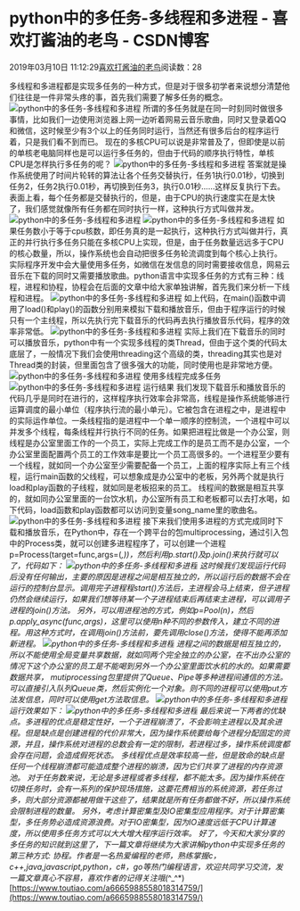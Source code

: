 
# python中的多任务-多线程和多进程 - 喜欢打酱油的老鸟 - CSDN博客


2019年03月10日 11:12:29[喜欢打酱油的老鸟](https://me.csdn.net/weixin_42137700)阅读数：28


多线程和多进程都是实现多任务的一种方式，但是对于很多初学者来说想分清楚他们往往是一件非常头疼的事，首先我们需要了解多任务的概念。
![python中的多任务-多线程和多进程](http://p9.pstatp.com/large/pgc-image/4eaf7a867f22408fbbec570df75af1cc)
所谓的多任务就是在同一时刻同时做很多事情，比如我们一边使用浏览器上网一边听着网易云音乐歌曲，同时又登录着QQ和微信，这时候至少有3个以上的任务同时运行，当然还有很多后台的程序运行着，只是我们看不到而已。
现在的多核CPU可以说是非常普及了，但即使是以前的单核老电脑同样也是可以运行多任务的，但由于代码的顺序执行特性，单核CPU是怎样执行多任务的呢？
![python中的多任务-多线程和多进程](http://p1.pstatp.com/large/pgc-image/7f451a8a49d3424987c6ae4ce4298253)
答案就是操作系统使用了时间片轮转的算法让各个任务交替执行，任务1执行0.01秒，切换到任务2，任务2执行0.01秒，再切换到任务3，执行0.01秒……这样反复执行下去。表面上看，每个任务都是交替执行的，但是，由于CPU的执行速度实在是太快了，我们感觉就像所有任务都在同时执行一样，这种执行方式叫做并发。
![python中的多任务-多线程和多进程](http://p1.pstatp.com/large/pgc-image/49eee899175a470985b78057a7e9db3d)
![python中的多任务-多线程和多进程](http://p3.pstatp.com/large/pgc-image/0f80e1246b16457cb86a81bfbd589f44)
如果任务数小于等于cpu核数，即任务真的是一起执行，这种执行方式叫做并行，真正的并行执行多任务只能在多核CPU上实现，但是，由于任务数量远远多于CPU的核心数量，所以，操作系统也会自动把很多任务轮流调度到每个核心上执行。
实际程序开发中会大量使用多任务，如微信在发信息的同时需要接收信息，网易云音乐在下载的同时又需要播放歌曲。python语言中实现多任务的方式有三种：线程，进程和协程，协程会在后面的文章中给大家单独讲解，首先我们来分析一下线程和进程。
![python中的多任务-多线程和多进程](http://p1.pstatp.com/large/pgc-image/d6b8443281bb4af9af5a5badc4138342)
如上代码，在main()函数中调用了load()和play()的函数分别用来模拟下载和播放音乐，但由于程序运行的时候只有一个主线程，所以先执行完下载音乐的代码再去执行播放音乐代码，程序的效率非常低。
![python中的多任务-多线程和多进程](http://p1.pstatp.com/large/pgc-image/046a6a0a6eea4d76b066187dbc4f4ab6)
实际上我们在下载音乐的同时可以播放音乐，python中有一个实现多线程的类Thread，但由于这个类的代码太底层了，一般情况下我们会使用threading这个高级的类，threading其实也是对Thread类的封装，但里面包含了很多强大的功能，同时使用也是非常地方便。
![python中的多任务-多线程和多进程](http://p1.pstatp.com/large/pgc-image/59fb4ac0327d40f0b0d2e435616145e2)
使用多线程完成多任务
![python中的多任务-多线程和多进程](http://p3.pstatp.com/large/pgc-image/83dc8dd3fc4241ff85d8237118986dcf)
运行结果
我们发现下载音乐和播放音乐的代码几乎是同时在进行的，这样程序执行效率会非常高，线程是操作系统能够进行运算调度的最小单位（程序执行流的最小单元）。它被包含在进程之中，是进程中的实际运作单位。一条线程指的是进程中一个单一顺序的控制流，一个进程中可以并发多个线程，每条线程并行执行不同的任务。如果把进程比做是一个办公室，则线程是办公室里面工作的一个员工，实际上完成工作的是员工而不是办公室，一个办公室里面配置两个员工的工作效率是要比一个员工高很多的。一个进程至少要有一个线程，就如同一个办公室至少需要配备一个员工，上面的程序实际上有三个线程，运行main函数的父线程，可以想象成是办公室中的老板，另外两个就是执行load和play函数的子线程，就如同是老板招来的员工。
线程间的数据是相互共享的，就如同办公室里面的一台饮水机，办公室所有员工和老板都可以去打水喝，如下代码，load函数和play函数都可以访问到变量song_name里的歌曲名。
![python中的多任务-多线程和多进程](http://p3.pstatp.com/large/pgc-image/fc1c0d746d6e4976961f32df1d5fd10a)
接下来我们使用多进程的方式完成同时下载和播放音乐，在Python中，存在一个跨平台的包multiprocessing，通过引入包中的Process类，就可以创建多进程程序了，可以创建一个进程p=Process(target=func,args=(*,))，然后利用p.start()及p.join()来执行就可以了，代码如下：
![python中的多任务-多线程和多进程](http://p3.pstatp.com/large/pgc-image/f8b51961a8f9492bbf8bcf39c1c7165d)
这时候我们发现运行代码后没有任何输出，主要的原因是进程之间是相互独立的，所以运行后的数据不会在运行的控制台显示。调用完子进程程start()方法后，主进程会马上结束，但子进程仍然会继续运行，如果我们想等待某一个子进程结束后再结束主进程，可以调用子进程的join()方法。
另外，可以用进程池的方式，例如p=Pool(n)，然后p.apply_async(func,args)，这里可以使用n种不同的参数传入，建立不同的进程。用这种方式时，在调用join()方法前，要先调用close()方法，使得不能再添加新进程。
![python中的多任务-多线程和多进程](http://p1.pstatp.com/large/pgc-image/81638030b7364707b803e459e01baaec)
进程之间的数据是相互独立的，所以不能使用全局变量共享数据，就如同两个完全独立的办公室，在不出办公室的情况下这个办公室的员工是不能喝到另外一个办公室里面饮水机的水的。如果需要数据共享， mutiprocessing包里提供了Queue、Pipe等多种进程间通信的方法。可以直接引入队列Queue类，然后实例化一个对象。则不同的进程可以使用put方法发信息，同时可以使用get方法取信息。
![python中的多任务-多线程和多进程](http://p1.pstatp.com/large/pgc-image/8846ec04e1a3412098cdf22eebba9396)
运行效果如下：
![python中的多任务-多线程和多进程](http://p9.pstatp.com/large/pgc-image/e6986847e6294232ae338ba823ef9d87)
最后来说一下两者的优缺点。多进程的优点是稳定性好，一个子进程崩溃了，不会影响主进程以及其余进程。但是缺点是创建进程的代价非常大，因为操作系统要给每个进程分配固定的资源，并且，操作系统对进程的总数会有一定的限制，若进程过多，操作系统调度都会存在问题，会造成假死状态。
多线程优点是效率较高一些，但是致命的缺点是任何一个线程崩溃都可能造成整个进程的崩溃，因为它们共享了进程的内存资源池。 对于任务数来说，无论是多进程或者多线程，都不能太多。因为操作系统在切换任务时，会有一系列的保护现场措施，这要花费相当的系统资源，若任务过多，则大部分资源都被用做干这些了，结果就是所有任务都做不好，所以操作系统会限制进程的数量。 另外，考虑计算密集型及IO密集型应用程序。对于计算密集型，多任务势必造成资源浪费。对于IO密集型，因为IO速度远低于CPU计算速度，所以使用多任务方式可以大大增大程序运行效率。
好了，今天和大家分享的多任务的知识就到这里了，下一篇文章将继续为大家讲解python中实现多任务的第三种方式: 协程。作者是一名热爱编程的老师，熟练掌握c，c++,java,javascript,python，c\#，go等热门编程语言，欢迎共同学习交流，发一篇文章真心不容易，喜欢作者的记得关注哦(*^_^*)
[https://www.toutiao.com/a6665988558018314759/](https://www.toutiao.com/a6665988558018314759/)


